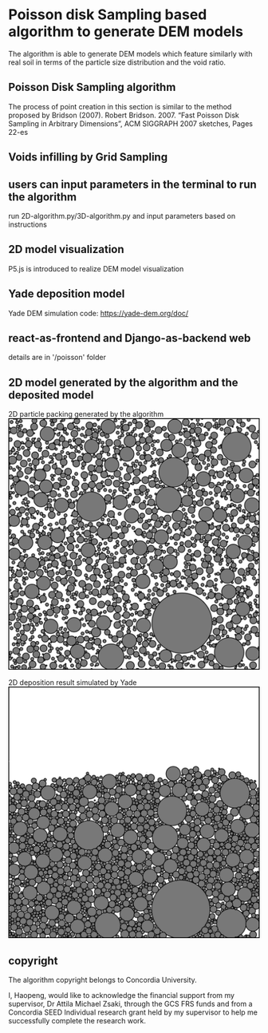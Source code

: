 # Poisson disk Sampling based algorithm to generate DEM models

The algorithm is able to generate DEM models which feature similarly with real soil in terms of
the particle size distribution and the void ratio.

## Poisson Disk Sampling algorithm

The process of point creation in this section is similar to the method proposed by Bridson (2007).
Robert Bridson. 2007. “Fast Poisson Disk Sampling in Arbitrary Dimensions”, ACM SIGGRAPH 2007 sketches, Pages 22-es

## Voids infilling by Grid Sampling

## users can input parameters in the terminal to run the algorithm
run 2D-algorithm.py/3D-algorithm.py and input parameters based on instructions

## 2D model visualization

P5.js is introduced to realize DEM model visualization

## Yade deposition model

Yade DEM simulation code: https://yade-dem.org/doc/

## react-as-frontend and Django-as-backend web

details are in '/poisson' folder

## 2D model generated by the algorithm and the deposited model

2D particle packing generated by the algorithm
!["icon"](https://github.com/HaopengSun/Poisson-disk-sampling-based-algorithm/blob/master/algorithm/pic/2d-model.png)

2D deposition result simulated by Yade
![:icon](https://github.com/HaopengSun/Poisson-disk-sampling-based-algorithm/blob/master/algorithm/pic/Yade-deposition.jpg)

## copyright

The algorithm copyright belongs to Concordia University.

I, Haopeng, would like to acknowledge the financial support from my supervisor, Dr Attila Michael Zsaki,
through the GCS FRS funds and from a Concordia SEED Individual research grant held by my supervisor to help
me successfully complete the research work.
